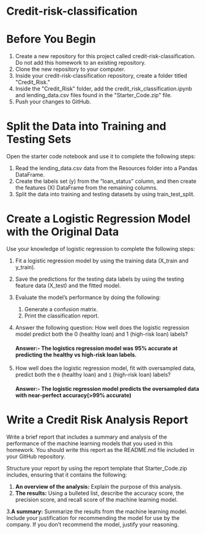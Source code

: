 # Credit-risk-classification

# Before You Begin
1. Create a new repository for this project called credit-risk-classification. Do not add this homework to an existing repository.
2. Clone the new repository to your computer.
3. Inside your credit-risk-classification repository, create a folder titled "Credit_Risk."
4. Inside the "Credit_Risk" folder, add the credit_risk_classification.ipynb and lending_data.csv files found in the "Starter_Code.zip" file.
5. Push your changes to GitHub.

# Split the Data into Training and Testing Sets
Open the starter code notebook and use it to complete the following steps:
1. Read the lending_data.csv data from the Resources folder into a Pandas DataFrame.
2. Create the labels set (y) from the “loan_status” column, and then create the features (X) DataFrame from the remaining columns.
3. Split the data into training and testing datasets by using train_test_split.

# Create a Logistic Regression Model with the Original Data
Use your knowledge of logistic regression to complete the following steps:
1. Fit a logistic regression model by using the training data (X_train and y_train).
2. Save the predictions for the testing data labels by using the testing feature data (X_test) and the fitted model.
3. Evaluate the model’s performance by doing the following:
    1. Generate a confusion matrix.
    2. Print the classification report.

4. Answer the following question: How well does the logistic regression model predict both the 0 (healthy loan) and 1 (high-risk loan) labels?
    #### Answer:- The logistics regression model was **95%** accurate at predicting the healthy vs high-risk loan labels.

5. How well does the logistic regression model, fit with oversampled data, predict both the `0` (healthy loan) and `1` (high-risk loan) labels?
   #### Answer:- The logistic regression model predicts the oversampled data with near-perfect accuracy(>99% accurate)

# Write a Credit Risk Analysis Report
Write a brief report that includes a summary and analysis of the performance of the machine learning models that you used in this homework. You should write this report as the README.md file included in your GitHub repository.

Structure your report by using the report template that Starter_Code.zip includes, ensuring that it contains the following:
1. **An overview of the analysis:** Explain the purpose of this analysis.
2. **The results:**  Using a bulleted list, describe the accuracy score, the precision score, and recall score of the machine learning model.

3.**A summary:** Summarize the results from the machine learning model. Include your justification for recommending the model for use by the company. If you don’t recommend the model, justify your reasoning.
